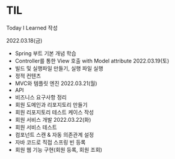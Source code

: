 # TIL
Today I Learned 작성

2022.03.18(금)
 + Spring 부트 기본 개념 학습
 + Controller를 통한 View 호출 with Model attribute
2022.03.19(토)
 + 빌드 및 실행파일 만들기, 실행 파일 실행
 + 정적 컨텐츠
 + MVC와 템플릿 엔진
2022.03.21(월)
 + API
 + 비즈니스 요구사항 정리
 + 회원 도메인과 리포지토리 만들기
 + 회원 리포지토리 테스트 케이스 작성
 + 회원 서비스 개발
2022.03.22(화)
 + 회원 서비스 테스트
 + 컴포넌트 스캔 & 자동 의존관계 설정
 + 자바 코드로 직접 스프링 빈 등록
 + 회원 웹 기능 구현(회원 등록, 회원 조회)
